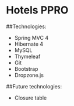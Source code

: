 # Hotels PPRO
##Technologies:
* Spring MVC 4
* Hibernate 4
* MySQL
* Thymeleaf
* Git
* Bootstrap
* Dropzone.js

##Future technologies:
* Closure table

